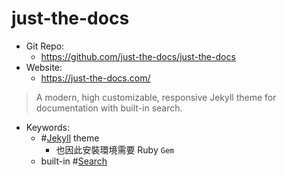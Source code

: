# just-the-docs

- Git Repo:
  - https://github.com/just-the-docs/just-the-docs
- Website:
  - https://just-the-docs.com/

> A modern, high customizable, responsive Jekyll theme for documentation with built-in search.

- Keywords:
  - #[Jekyll](https://jekyllrb.com/) theme
    - 也因此安裝環境需要 Ruby `Gem`
  - built-in #[Search](https://just-the-docs.com/docs/configuration/#search)